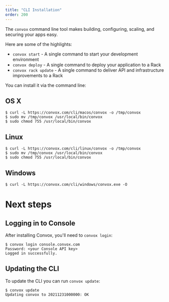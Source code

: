 ```yaml
---
title: "CLI Installation"
order: 200
---
```


The `convox` command line tool makes building, configuring, scaling, and securing your apps easy.

Here are some of the highlights:

* `convox start` - A single command to start your development environment
* `convox deploy` - A single command to deploy your application to a Rack
* `convox rack update` - A single command to deliver API and infrastructure improvements to a Rack

You can install it via the command line:

## OS X

    $ curl -L https://convox.com/cli/macos/convox -o /tmp/convox
    $ sudo mv /tmp/convox /usr/local/bin/convox
    $ sudo chmod 755 /usr/local/bin/convox

## Linux

    $ curl -L https://convox.com/cli/linux/convox -o /tmp/convox
    $ sudo mv /tmp/convox /usr/local/bin/convox
    $ sudo chmod 755 /usr/local/bin/convox

## Windows

    $ curl -L https://convox.com/cli/windows/convox.exe -O

# Next steps

## Logging in to Console

After installing Convox, you'll need to `convox login`:

    $ convox login console.convox.com
    Password: <your Console API key>
    Logged in successfully.

## Updating the CLI

To update the CLI you can run `convox update`:

    $ convox update
    Updating convox to 20211231000000: OK

